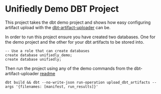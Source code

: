 # Unifiedly Demo DBT Project

This project takes the dbt demo project and shows how easy configuring artifact upload with the [dbt-artifact-uploader](https://github.com/unifiedly-io/dbt-artifact-uploader/) can be.

In order to run this project ensure you have created two databases. One for the demo project and the other for your dbt artifacts to be stored into.

```
-- Use a role that can create databases
create database unifiedly_demo;
create database unifiedly;
```
Then run the project using any of the demo commands from the dbt-artifact-uploader [readme](https://github.com/unifiedly-io/dbt-artifact-uploader/blob/main/README.md) 
```
dbt build && dbt --no-write-json run-operation upload_dbt_artifacts --args '{filenames: [manifest, run_results]}'
```
